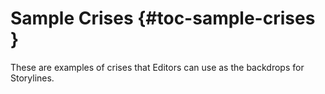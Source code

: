 # Sample Crises {#toc-sample-crises }

<!-- src/sample_crises/intro.md -->

These are examples of crises that Editors can use as the backdrops for
Storylines.


